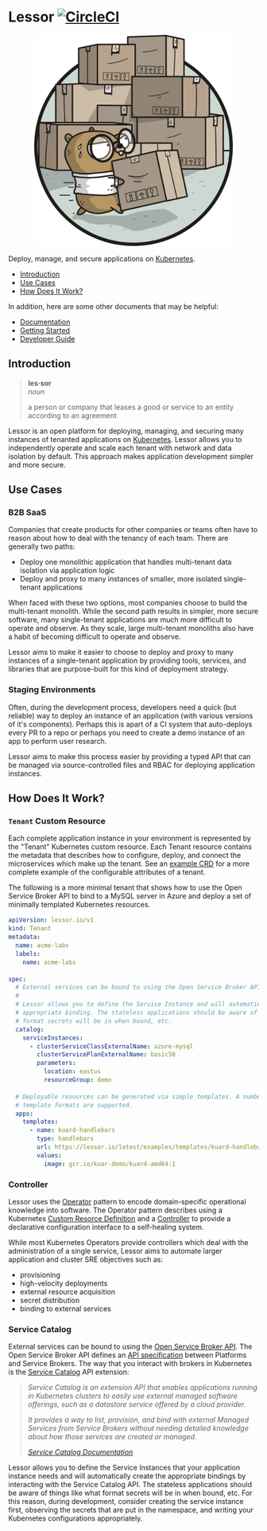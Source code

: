 # Lessor [![CircleCI](https://circleci.com/gh/lessor/lessor/tree/master.svg?style=svg&circle-token=6df998c0f2085edbc4bfeaf38e5114f990204c36)](https://circleci.com/gh/lessor/lessor/tree/master)

<p align="center">
  <img src="./docs/images/gophers/boxes.png" width="400">
</p>

Deploy, manage, and secure applications on [Kubernetes](https://kubernetes.io/).

- [Introduction](#introduction)
- [Use Cases](#use-cases)
- [How Does It Work?](#how-does-it-work)

In addition, here are some other documents that may be helpful:

- [Documentation](./docs/README.md)
- [Getting Started](./docs/getting-started.md)
- [Developer Guide](./docs/developer-guide.md)

## Introduction

> **les·sor** <br>
> *noun*
>
> a person or company that leases a good or service to an entity according to an agreement

Lessor is an open platform for deploying, managing, and securing many instances of tenanted applications on [Kubernetes](https://kubernetes.io/). Lessor allows you to independently operate and scale each tenant with network and data isolation by default. This approach makes application development simpler and more secure.

## Use Cases

### B2B SaaS

Companies that create products for other companies or teams often have to reason about how to deal with the tenancy of each team. There are generally two paths:

- Deploy one monolithic application that handles multi-tenant data isolation via application logic
- Deploy and proxy to many instances of smaller, more isolated single-tenant applications

When faced with these two options, most companies choose to build the multi-tenant monolith. While the second path results in simpler, more secure software, many single-tenant applications are much more difficult to operate and observe. As they scale, large multi-tenant monoliths also have a habit of becoming difficult to operate and observe.

Lessor aims to make it easier to choose to deploy and proxy to many instances of a single-tenant application by providing tools, services, and libraries that are purpose-built for this kind of deployment strategy.

### Staging Environments

Often, during the development process, developers need a quick (but reliable) way to deploy an instance of an application (with various versions of it's components). Perhaps this is apart of a CI system that auto-deploys every PR to a repo or perhaps you need to create a demo instance of an app to perform user research.

Lessor aims to make this process easier by providing a typed API that can be managed via source-controlled files and RBAC for deploying application instances.

## How Does It Work?

### `Tenant` Custom Resource

Each complete application instance in your environment is represented by the "Tenant" Kubernetes custom resource. Each Tenant resource contains the metadata that describes how to configure, deploy, and connect the microservices which make up the tenant. See an [example CRD](./examples/crd.yaml) for a more complete example of the configurable attributes of a tenant.

The following is a more minimal tenant that shows how to use the Open Service Broker API to bind to a MySQL server in Azure and deploy a set of minimally templated Kubernetes resources.

```yaml
apiVersion: lessor.io/v1
kind: Tenant
metadata:
  name: acme-labs
  labels:
    name: acme-labs

spec:
  # External services can be bound to using the Open Service Broker API.
  #
  # Lessor allows you to define the Service Instance and will automatically create the
  # appropriate binding. The stateless applications should be aware of things like what
  # format secrets will be in when bound, etc.
  catalog:
    serviceInstances:
      - clusterServiceClassExternalName: azure-mysql
        clusterServicePlanExternalName: basic50
        parameters:
          location: eastus
          resourceGroup: demo

  # Deployable resources can be generated via simple templates. A number of
  # template formats are supported.
  apps:
    templates:
      - name: kuard-handlebars
        type: handlebars
        url: https://lessor.io/latest/examples/templates/kuard-handlebars.yaml
        values:
          image: gcr.io/kuar-demo/kuard-amd64:1
```

### Controller

Lessor uses the [Operator](https://coreos.com/blog/introducing-operators.html) pattern to encode domain-specific operational knowledge into software. The Operator pattern describes using a Kubernetes [Custom Resorce Definition](https://kubernetes.io/docs/concepts/api-extension/custom-resources/) and a [Controller](https://github.com/kubernetes/community/blob/master/contributors/devel/controllers.md) to provide a declarative configuration interface to a self-healing system.

While most Kubernetes Operators provide controllers which deal with the administration of a single service, Lessor aims to automate larger application and cluster SRE objectives such as:

- provisioning
- high-velocity deployments
- external resource acquisition
- secret distribution
- binding to external services

### Service Catalog

External services can be bound to using the [Open Service Broker API](https://www.openservicebrokerapi.org/). The Open Service Broker API defines an [API specification](https://github.com/openservicebrokerapi/servicebroker/blob/master/spec.md) between Platforms and Service Brokers. The way that you interact with brokers in Kubernetes is the [Service Catalog](https://github.com/kubernetes-incubator/service-catalog) API extension:

> *Service Catalog is an extension API that enables applications running in Kubernetes clusters to easily use external managed software offerings, such as a datastore service offered by a cloud provider.*
>
> *It provides a way to list, provision, and bind with external Managed Services from Service Brokers without needing detailed knowledge about how those services are created or managed.*
>
> [*Service Catalog Documentation*](https://kubernetes.io/docs/concepts/service-catalog/)

Lessor allows you to define the Service Instances that your application instance needs and will automatically create the appropriate bindings by interacting with the Service Catalog API. The stateless applications should be aware of things like what format secrets will be in when bound, etc. For this reason, during development, consider creating the service instance first, observing the secrets that are put in the namespace, and writing your Kubernetes configurations appropriately.
